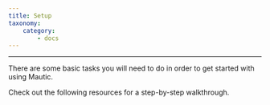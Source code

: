 ```yaml
---
title: Setup
taxonomy:
    category:
        - docs
---
```


---------------------

There are some basic tasks you will need to do in order to get started with using Mautic.

Check out the following resources for a step-by-step walkthrough.